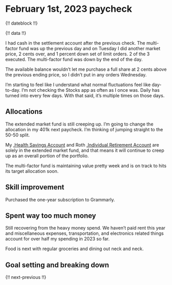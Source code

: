 # February 1st, 2023 paycheck

{!! dateblock !!}

{!! data !!}

I had cash in the settlement account after the previous check. The multi-factor fund was up the previous day and on Tuesday I did another market price, 2 cents over, and 1 percent down set of limit orders. 2 of the 3 executed. The multi-factor fund was down by the end of the day.

The available balance wouldn’t let me purchase a full share at 2 cents above the previous ending price, so I didn’t put in any orders Wednesday.

I’m starting to feel like I understand what normal fluctuations feel like day-to-day. I’m not checking the Stocks app as often as I once was. Daily has turned into every few days. With that said, it’s multiple times on those days.

## Allocations

The extended market fund is still creeping up. I’m going to change the allocation in my 401k next paycheck. I’m thinking of jumping straight to the 50-50 split. 

My [.Health Savings Account](HSA) and Roth [.Individual Retirement Account](IRA) are solely in the extended market fund, and that means it will continue to creep up as an overall portion of the portfolio.

The multi-factor fund is maintaining value pretty week and is on track to hits its target allocation soon.

## Skill improvement

Purchased the one-year subscription to Grammarly.

## Spent way too much money

Still recovering from the heavy money spend. We haven’t paid rent this year and miscellaneous expenses, transportation, and electronics related things account for over half my spending in 2023 so far.

Food is next with regular groceries and dining out neck and neck.

## Goal setting and breaking down



{!! next-previous !!}
